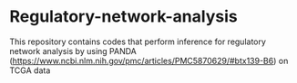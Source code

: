 # Regulatory-network-analysis

This repository contains codes that perform inference for regulatory network analysis by using PANDA (https://www.ncbi.nlm.nih.gov/pmc/articles/PMC5870629/#btx139-B6) on TCGA data
